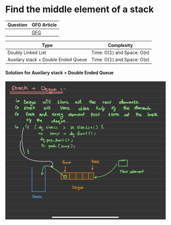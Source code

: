 Find the middle element of a stack
===

|Question|GFG Article|
|-|-|
||[GFG](https://www.geeksforgeeks.org/design-a-stack-with-find-middle-operation/)|


|Type|Complexity|
|----|----------|
|Doubly Linked List|Time: O(1) and Space: O(n)|
|Auxilary stack + Double Ended Queue|Time: O(1) and Space: O(n)|


#### Solution for Auxilary stack + Double Ended Queue
![image](Imgg.jpg)
